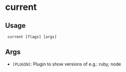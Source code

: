 #  current
## Usage
```
 current [flags] [args]
```
## Args
- `[PLUGIN]`: Plugin to show versions of e.g.: ruby, node
